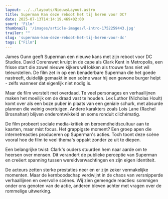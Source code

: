 ```yaml
---
layout: ../../layouts/NieuwsLayout.astro
title: Superman Kan deze reboot het tij keren voor DC?
date: 2025-07-13T14:14:19.469+02:00
soort: 'Film'
thumbnail: '/images/article-images/l-intro-1752259443.jpg'
trailer: ""
slug: 'superman-kan-deze-reboot-het-tij-keren-voor-dc'
tags: ["Film"]
---
```


James Gunn geeft Superman een nieuwe kans met zijn reboot voor DC Studios. David
Corenswet kruipt in de cape als Clark Kent in Metropolis, een frisse start die
zowel nieuwe kijkers wil lokken als trouwe fans niet wil teleurstellen. De film
zet in op een benaderbare Superman die het goede nastreeft, duidelijk gemaakt in
een scène waar hij een gewone burger helpt - zelfs wanneer dat eigenlijk niet
nodig is.

Maar de film worstelt met overdaad. Te veel personages en verhaallijnen maken
het moeilijk om de draad vast te houden. Lex Luthor (Nicholas Hoult) komt over
als een boze puber in plaats van een geniale schurk, met absurde plannen die
weinig overtuigen. Andere karakters zoals Lois Lane (Rachel Brosnahan) blijven
onderontwikkeld en soms ronduit clichématig.

De film probeert sociale media-kritiek en beroemdheidscultuur aan te kaarten,
maar mist focus. Het grappigste moment? Een groep apen die internetreacties
produceren op Superman's acties. Toch toont deze scène vooral hoe de film te
veel thema's oppakt zonder ze uit te diepen.

Een belangrijke twist: Clark's ouders stuurden hem naar aarde om te heersen over
mensen. Dit verandert de publieke perceptie van Superman en creëert spanning
tussen wereldverwachtingen en zijn eigen identiteit.

De acteurs zetten sterke prestaties neer en er zijn zeker vermakelijke momenten.
Maar de kernboodschap verdwijnt in de chaos van versnipperde verhaallijnen en
overvolle scènes. Wij zien gemengde reacties: sommigen onder ons genoten van de
actie, anderen bleven achter met vragen over de rommelige uitwerking.